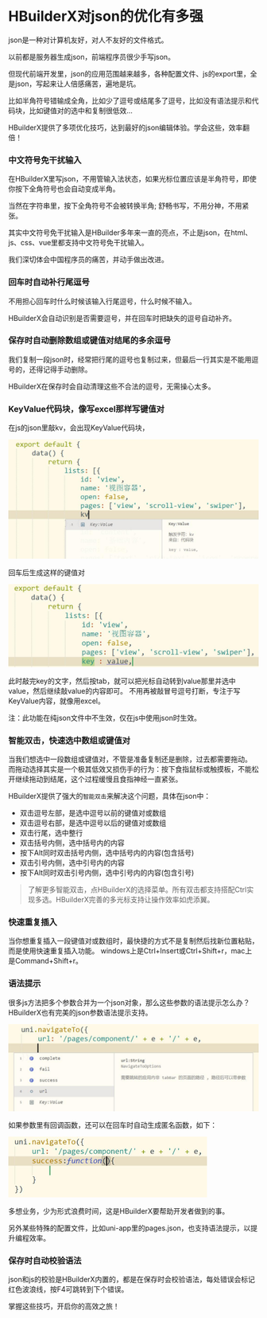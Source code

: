 # HBuilderX对json的优化有多强

json是一种对计算机友好，对人不友好的文件格式。

以前都是服务器生成json，前端程序员很少手写json。

但现代前端开发里，json的应用范围越来越多，各种配置文件、js的export里，全是json，写起来让人倍感痛苦，遍地是坑。

比如半角符号错输成全角，比如少了逗号或结尾多了逗号，比如没有语法提示和代码块，比如键值对的选中和复制很低效...

HBuilderX提供了多项优化技巧，达到最好的json编辑体验。学会这些，效率翻倍！

### 中文符号免干扰输入

在HBuilderX里写json，不用管输入法状态，如果光标位置应该是半角符号，即使你按下全角符号也会自动变成半角。

当然在字符串里，按下全角符号不会被转换半角; 舒畅书写，不用分神，不用紧张。

其实中文符号免干扰输入是HBuilder多年来一直的亮点，不止是json，在html、js、css、vue里都支持中文符号免干扰输入。 

我们深切体会中国程序员的痛苦，并动手做出改进。

### 回车时自动补行尾逗号

不用担心回车时什么时候该输入行尾逗号，什么时候不输入。

HBuilderX会自动识别是否需要逗号，并在回车时把缺失的逗号自动补齐。

### 保存时自动删除数组或键值对结尾的多余逗号

我们复制一段json时，经常把行尾的逗号也复制过来，但最后一行其实是不能用逗号的，还得记得手动删除。

HBuilderX在保存时会自动清理这些不合法的逗号，无需操心太多。

### KeyValue代码块，像写excel那样写键值对

在js的json里敲kv，会出现KeyValue代码块，

<img src="/static/snapshots/tutorial/json_1.jpeg" style="zoom:50%" />

回车后生成这样的键值对

<img src="/static/snapshots/tutorial/json_2.jpeg" style="zoom:50%" />

此时敲完key的文字，然后按tab，就可以把光标自动转到value那里并选中value，然后继续敲value的内容即可。
不用再被敲冒号逗号打断，专注于写KeyValue内容，就像用excel。

注：此功能在纯json文件中不生效，仅在js中使用json时生效。

### 智能双击，快速选中数组或键值对

当我们想选中一段数组或键值对，不管是准备复制还是删除，过去都需要拖动。
而拖动选择其实是一个极其低效又损伤手的行为：按下食指鼠标或触摸板，不能松开继续拖动到结尾，这个过程缓慢且食指神经一直紧张。

HBuilderX提供了强大的`智能双击`来解决这个问题，具体在json中：

- 双击逗号左部，是选中逗号以前的键值对或数组
- 双击逗号右部，是选中逗号以后的键值对或数组
- 双击行尾，选中整行
- 双击括号内侧，选中括号内的内容
- 按下Alt同时双击括号内侧，选中括号内的内容(包含括号)
- 双击引号内侧，选中引号内的内容
- 按下Alt同时双击引号内侧，选中引号内的内容(包含引号)

> 了解更多智能双击，点HBuilderX的选择菜单。所有双击都支持搭配Ctrl实现多选。HBuilderX完善的多光标支持让操作效率如虎添翼。

### 快速重复插入

当你想重复插入一段键值对或数组时，最快捷的方式不是复制然后找新位置粘贴，而是使用快速重复插入功能。
windows上是Ctrl+Insert或Ctrl+Shift+r，mac上是Command+Shift+r。

### 语法提示

很多js方法把多个参数合并为一个json对象，那么这些参数的语法提示怎么办？
HBuilderX也有完美的json参数语法提示支持。

<img src="/static/snapshots/tutorial/json_3.jpeg" style="zoom:50%" />

如果参数里有回调函数，还可以在回车时自动生成匿名函数，如下：

<img src="/static/snapshots/tutorial/json_4.jpeg" style="zoom:50%" />

多想业务，少为形式浪费时间，这是HBuilderX要帮助开发者做到的事。

另外某些特殊的配置文件，比如uni-app里的pages.json，也支持语法提示，以提升编程效率。

### 保存时自动校验语法

json和js的校验是HBuilderX内置的，都是在保存时会校验语法，每处错误会标记红色波浪线，按F4可跳转到下个错误。

掌握这些技巧，开启你的高效之旅！